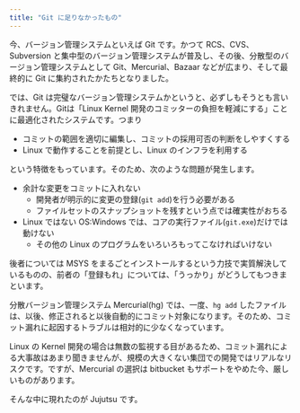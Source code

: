 ```yaml
---
title: "Git に足りなかったもの"
---
```

今、バージョン管理システムといえば Git です。かつて RCS、CVS、Subversion と集中型のバージョン管理システムが普及し、その後、分散型のバージョン管理システムとして Git、Mercurial、Bazaar などが広まり、そして最終的に Git に集約されたかたちとなりました。

では、Git は完璧なバージョン管理システムかというと、必ずしもそうとも言いきれません。Gitは「Linux Kernel 開発のコミッターの負担を軽減にする」ことに最適化されたシステムです。つまり

+ コミットの範囲を適切に編集し、コミットの採用可否の判断をしやすくする
+ Linux で動作することを前提とし、Linux のインフラを利用する

という特徴をもっています。そのため、次のような問題が発生します。

+ 余計な変更をコミットに入れない
    + 開発者が明示的に変更の登録(`git add`)を行う必要がある
    + ファイルセットのスナップショットを残すという点では確実性がおちる
+ Linux ではない OS:Windows では、コアの実行ファイル(`git.exe`)だけでは動けない  
    + その他の Linux のプログラムをいろいろもってこなければいけない

後者については MSYS をまるごとインストールするという力技で実質解決しているものの、前者の「登録もれ」については、「うっかり」がどうしてもつきまといます。

分散バージョン管理システム Mercurial(hg) では、一度、`hg add` したファイルは、以後、修正されると以後自動的にコミット対象になります。そのため、コミット漏れに起因するトラブルは相対的に少なくなっています。

Linux の Kernel 開発の場合は無数の監視する目があるため、コミット漏れによる大事故はあまり聞きませんが、規模の大きくない集団での開発ではリアルなリスクです。ですが、Mercurial の選択は bitbucket もサポートをやめた今、厳しいものがあります。

そんな中に現れたのが Jujutsu です。
